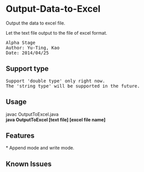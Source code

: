 Output-Data-to-Excel
====================

Output the data to excel file.

Let the text file output to the file of excel format.

<pre>Alpha Stage
Author: Yu-Ting, Kao
Date: 2014/04/25</pre>

<h2>Support type</h2>

<pre>Support 'double type' only right now.
The 'string type' will be supported in the future.</pre>

<h2>Usage</h2>

javac OutputToExcel.java<br />
<b>java OutputToExcel [text file] [excel file name]</b>

<h2>Features</h2>
* Append mode and write mode.

<h2>Known Issues</h2>
